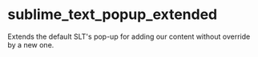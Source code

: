 # sublime_text_popup_extended
Extends the default SLT's pop-up for adding our content without override by a new one.
